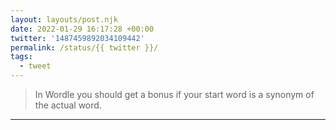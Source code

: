 ```yaml
---
layout: layouts/post.njk
date: 2022-01-29 16:17:28 +00:00
twitter: '1487459892034109442'
permalink: /status/{{ twitter }}/
tags: 
  - tweet
---
```


> In Wordle you should get a bonus if your start word is a synonym of the actual word.

---
